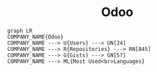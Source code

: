 <h1 align="center">Odoo</h1>

```mermaid
graph LR
COMPANY_NAME{Odoo}
COMPANY_NAME ---> U{Users} ---> UN[24]
COMPANY_NAME ---> R{Repositories} ---> RN[845]
COMPANY_NAME ---> G{Gists} ---> GN[57]
COMPANY_NAME ---> ML{Most Used<br>Languages}
```
